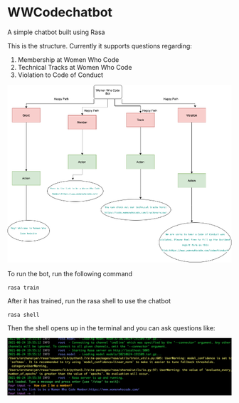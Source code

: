 # WWCodechatbot

A simple chatbot built using Rasa

This is the structure. Currently it supports questions regarding:
1. Membership at Women Who Code
2. Technical Tracks at Women Who Code
3. Violation to Code of Conduct

<img src="images/rasabot.png">

To run the bot, run the following command 

```
rasa train
```

After it has trained, run the rasa shell to use the chatbot

```
rasa shell
```

Then the shell opens up in the terminal and you can ask questions like:

<img src="images/rasaterminal.png">






